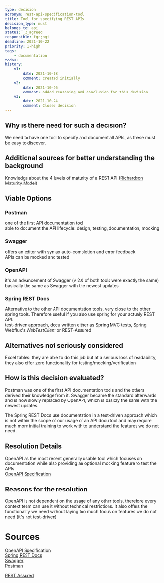 ```yaml
---
type: decision
acronym: rest-api-specification-tool
title: Tool for specifying REST APIs
decision_type: must
belongs_to: api
status: _3_agreed
responsible: fgr;ngi
deadline: 2021-10-22
priority: 1-high
tags:
    - documentation
todos:
history:
    v1:
        date: 2021-10-08
        comment: created initially
    v2:
        date: 2021-10-16
        comment: added reasoning and conclusion for this decision
    v3:
        date: 2021-10-24
        comment: Closed decision
---
```


## Why is there need for such a decision?

We need to have one tool to specify and document all APIs, as these must be easy to discover. 

## Additional sources for better understanding the background

Knowledge about the 4 levels of maturity of a REST API ([Richardson Maturity Model](https://developers.redhat.com/blog/2017/09/13/know-how-restful-your-api-is-an-overview-of-the-richardson-maturity-model))

## Viable Options

### Postman
one of the first API documentation tool  
able to document the API lifecycle: design, testing, documentation, mocking

### Swagger
offers an editor with syntax auto-completion and error feedback  
APIs can be mocked and tested

### OpenAPI
it's an advancement of Swagger (v 2.0 of both tools were exactly the same)  
basically the same as Swagger with the newest updates

### Spring REST Docs
Alternative to the other API documentation tools, very close to the other spring tools. Therefore useful if you also use spring for your actualy REST API.  
test-driven approach, docu written either as Spring MVC tests, Spring Webflux's _WebTestClient_ or REST-Assured

## Alternatives not seriously considered

Excel tables: they are able to do this job but at a serious loss of readability, they also offer zero functionality for testing/mocking/verification

## How is this decision evaluated?

Postman was one of the first API documentation tools and the others derived their knowledge from it. Swagger became the standard afterwards and is now slowly replaced by OpenAPI, which is basicly the same with the newest updates.  

The Spring REST Docs use documentation in a test-driven approach which is not within the scope of our usage of an API docu tool and may require much more initial training to work with to understand the features we do not need.
 
## Resolution Details

OpenAPI as the most recent generally usable tool which focuses on documentation while also providing an optional mocking feature to test the APIs  
[OpenAPI Specification](https://github.com/OAI/OpenAPI-Specification)

## Reasons for the resolution

OpenAPI is not dependent on the usage of any other tools, therefore every context team can use it without technical restrictions. It also offers the functionality we need without laying too much focus on features we do not need (it's not test-driven)

# Sources

[OpenAPI Specification](https://github.com/OAI/OpenAPI-Specification)  
[Spring REST Docs](https://spring.io/projects/spring-restdocs#overview)  
[Swagger](https://swagger.io/tools/swaggerhub/features/)  
[Postman](https://www.postman.com/)  
  
[REST Assured](https://www.guru99.com/rest-assured.html)

